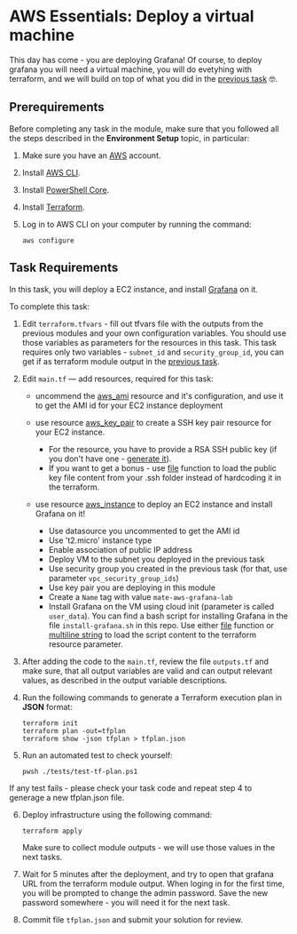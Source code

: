 # AWS Essentials: Deploy a virtual machine

This day has come - you are deploying Grafana! Of course, to deploy grafana you will need a virtual machine, you will do evetyhing with terraform, and we will build on top of what you did in the [previous task](https://github.com/mate-academy/aws_devops_task_3_configure_network) 🤓. 

## Prerequirements

Before completing any task in the module, make sure that you followed all the steps described in the **Environment Setup** topic, in particular: 

1. Make sure you have an [AWS](https://aws.amazon.com/free/) account.

2. Install [AWS CLI](https://docs.aws.amazon.com/cli/latest/userguide/getting-started-install.html).

3. Install [PowerShell Core](https://learn.microsoft.com/en-us/powershell/scripting/install/installing-powershell?view=powershell-7.4).

4. Install [Terraform](https://developer.hashicorp.com/terraform/tutorials/aws-get-started/install-cli).

5. Log in to AWS CLI on your computer by running the command:
   
    ```
    aws configure
    ```

## Task Requirements 

In this task, you will deploy a EC2 instance, and install [Grafana](https://grafana.com/) on it. 

To complete this task: 

1. Edit `terraform.tfvars` - fill out tfvars file with the outputs from the previous modules and your own configuration variables. You should use those variables as parameters for the resources in this task. This task requires only two variables - `subnet_id` and `security_group_id`, you can get if as terraform module output in the [previous task](https://github.com/mate-academy/aws_devops_task_3_configure_network). 

2. Edit `main.tf` — add resources, required for this task: 
    
    - uncommend the [aws_ami](https://registry.terraform.io/providers/hashicorp/aws/latest/docs/data-sources/ami) resource and it's configuration, and use it to get the AMI id for your EC2 instance deployment 

    - use resource [aws_key_pair](https://registry.terraform.io/providers/hashicorp/aws/latest/docs/resources/key_pair) to create a SSH key pair resource for your EC2 instance. 
        - For the resource, you have to provide a RSA SSH public key (if you don't have one - [generate it](https://docs.github.com/en/authentication/connecting-to-github-with-ssh/generating-a-new-ssh-key-and-adding-it-to-the-ssh-agent)). 
        - If you want to get a bonus - use [file](https://developer.hashicorp.com/terraform/language/functions/file) function to load the public key file content from your .ssh folder instead of hardcoding it in the terraform. 

    - use resource [aws_instance](https://registry.terraform.io/providers/hashicorp/aws/latest/docs/resources/instance) to deploy an EC2 instance and install Grafana on it! 
        - Use datasource you uncommented to get the AMI id 
        - Use 't2.micro' instance type
        - Enable association of public IP address 
        - Deploy VM to the subnet you deployed in the previous task 
        - Use security group you created in the previous task (for that, use parameter `vpc_security_group_ids`)
        - Use key pair you are deploying in this module 
        - Create a `Name` tag with value `mate-aws-grafana-lab`
        - Install Grafana on the VM using cloud init (parameter is called `user_data`). You can find a bash script for installing Grafana in the file `install-grafana.sh` in this repo. Use either [file](https://developer.hashicorp.com/terraform/language/functions/file) function or [multiline string](https://developer.hashicorp.com/terraform/language/expressions/strings#heredoc-strings) to load the script content to the terraform resource parameter. 

3. After adding the code to the `main.tf`, review the file `outputs.tf` and make sure, that all output variables are valid and can output relevant values, as described in the output variable descriptions. 

4. Run the following commands to generate a Terraform execution plan in **JSON** format: 

    ```
    terraform init
    terraform plan -out=tfplan
    terraform show -json tfplan > tfplan.json
    ```

5. Run an automated test to check yourself:
 
    ```
    pwsh ./tests/test-tf-plan.ps1
    ```

If any test fails - please check your task code and repeat step 4 to generage a new tfplan.json file. 

6. Deploy infrastructure using the following command: 
    
    ```
    terraform apply
    ```
    Make sure to collect module outputs - we will use those values in the next tasks. 

7. Wait for 5 minutes after the deployment, and try to open that grafana URL from the terraform module output. When loging in for the first time, you will be prompted to change the admin password. Save the new password somewhere - you will need it for the next task. 
    
8. Commit file `tfplan.json` and submit your solution for review. 
